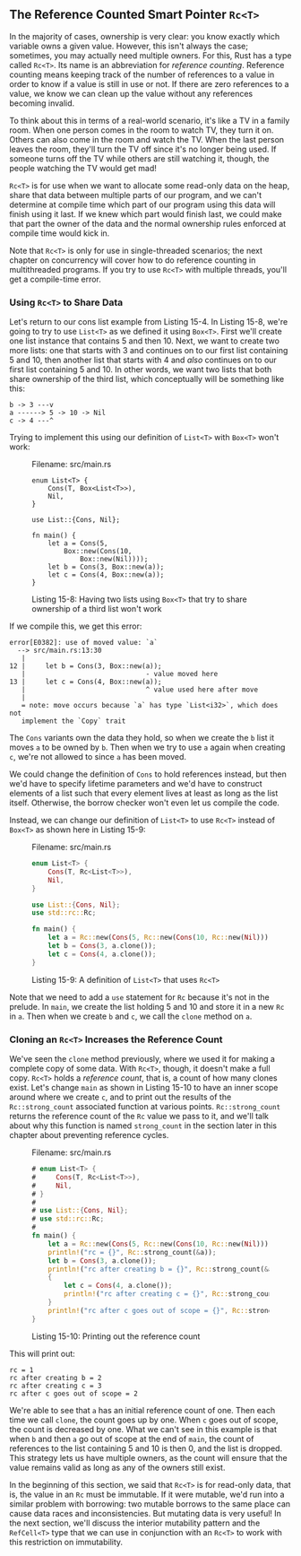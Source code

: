 ## The Reference Counted Smart Pointer `Rc<T>`

In the majority of cases, ownership is very clear: you know exactly which
variable owns a given value. However, this isn't always the case; sometimes,
you may actually need multiple owners. For this, Rust has a type called
`Rc<T>`. Its name is an abbreviation for *reference counting*. Reference
counting means keeping track of the number of references to a value in order to
know if a value is still in use or not. If there are zero references to a
value, we know we can clean up the value without any references becoming
invalid.

To think about this in terms of a real-world scenario, it's like a TV in a
family room. When one person comes in the room to watch TV, they turn it on.
Others can also come in the room and watch the TV. When the last person leaves
the room, they'll turn the TV off since it's no longer being used. If someone
turns off the TV while others are still watching it, though, the people
watching the TV would get mad!

`Rc<T>` is for use when we want to allocate some read-only data on the heap,
share that data between multiple parts of our program, and we can't determine
at compile time which part of our program using this data will finish using it
last. If we knew which part would finish last, we could make that part the
owner of the data and the normal ownership rules enforced at compile time would
kick in.

Note that `Rc<T>` is only for use in single-threaded scenarios; the next
chapter on concurrency will cover how to do reference counting in
multithreaded programs. If you try to use `Rc<T>` with multiple threads,
you'll get a compile-time error.

### Using `Rc<T>` to Share Data

Let's return to our cons list example from Listing 15-4. In Listing 15-8, we're
going to try to use `List<T>` as we defined it using `Box<T>`. First we'll
create one list instance that contains 5 and then 10. Next, we want to create
two more lists: one that starts with 3 and continues on to our first list
containing 5 and 10, then another list that starts with 4 and *also* continues
on to our first list containing 5 and 10. In other words, we want two lists
that both share ownership of the third list, which conceptually will be
something like this:

```text
b -> 3 ---v
a ------> 5 -> 10 -> Nil
c -> 4 ---^
```

Trying to implement this using our definition of `List<T>` with `Box<T>` won't
work:

<figure>
<span class="filename">Filename: src/main.rs</span>

```rust,ignore
enum List<T> {
    Cons(T, Box<List<T>>),
    Nil,
}

use List::{Cons, Nil};

fn main() {
    let a = Cons(5,
        Box::new(Cons(10,
            Box::new(Nil))));
    let b = Cons(3, Box::new(a));
    let c = Cons(4, Box::new(a));
}
```

<figcaption>

Listing 15-8: Having two lists using `Box<T>` that try to share ownership of a
third list won't work

</figcaption>
</figure>

If we compile this, we get this error:

```text
error[E0382]: use of moved value: `a`
  --> src/main.rs:13:30
   |
12 |     let b = Cons(3, Box::new(a));
   |                              - value moved here
13 |     let c = Cons(4, Box::new(a));
   |                              ^ value used here after move
   |
   = note: move occurs because `a` has type `List<i32>`, which does not
   implement the `Copy` trait
```

The `Cons` variants own the data they hold, so when we create the `b` list it
moves `a` to be owned by `b`. Then when we try to use `a` again when creating
`c`, we're not allowed to since `a` has been moved.

We could change the definition of `Cons` to hold references instead, but then
we'd have to specify lifetime parameters and we'd have to construct elements of
a list such that every element lives at least as long as the list itself.
Otherwise, the borrow checker won't even let us compile the code.

Instead, we can change our definition of `List<T>` to use `Rc<T>` instead of
`Box<T>` as shown here in Listing 15-9:

<figure>
<span class="filename">Filename: src/main.rs</span>

```rust
enum List<T> {
    Cons(T, Rc<List<T>>),
    Nil,
}

use List::{Cons, Nil};
use std::rc::Rc;

fn main() {
    let a = Rc::new(Cons(5, Rc::new(Cons(10, Rc::new(Nil)))));
    let b = Cons(3, a.clone());
    let c = Cons(4, a.clone());
}
```

<figcaption>

Listing 15-9: A definition of `List<T>` that uses `Rc<T>`

</figcaption>
</figure>

Note that we need to add a `use` statement for `Rc` because it's not in the
prelude. In `main`, we create the list holding 5 and 10 and store it in a new
`Rc` in `a`. Then when we create `b` and `c`, we call the `clone` method on `a`.

### Cloning an `Rc<T>` Increases the Reference Count

We've seen the `clone` method previously, where we used it for making a
complete copy of some data. With `Rc<T>`, though, it doesn't make a full copy.
`Rc<T>` holds a *reference count*, that is, a count of how many clones exist.
Let's change `main` as shown in Listing 15-10 to have an inner scope around
where we create `c`, and to print out the results of the `Rc::strong_count`
associated function at various points. `Rc::strong_count` returns the reference
count of the `Rc` value we pass to it, and we'll talk about why this function
is named `strong_count` in the section later in this chapter about preventing
reference cycles.

<figure>
<span class="filename">Filename: src/main.rs</span>

```rust
# enum List<T> {
#     Cons(T, Rc<List<T>>),
#     Nil,
# }
#
# use List::{Cons, Nil};
# use std::rc::Rc;
#
fn main() {
    let a = Rc::new(Cons(5, Rc::new(Cons(10, Rc::new(Nil)))));
    println!("rc = {}", Rc::strong_count(&a));
    let b = Cons(3, a.clone());
    println!("rc after creating b = {}", Rc::strong_count(&a));
    {
        let c = Cons(4, a.clone());
        println!("rc after creating c = {}", Rc::strong_count(&a));
    }
    println!("rc after c goes out of scope = {}", Rc::strong_count(&a));
}
```

<figcaption>

Listing 15-10: Printing out the reference count

</figcaption>
</figure>

This will print out:

```text
rc = 1
rc after creating b = 2
rc after creating c = 3
rc after c goes out of scope = 2
```

We're able to see that `a` has an initial reference count of one. Then each
time we call `clone`, the count goes up by one. When `c` goes out of scope, the
count is decreased by one. What we can't see in this example is that when `b`
and then `a` go out of scope at the end of `main`, the count of references to
the list containing 5 and 10 is then 0, and the list is dropped. This strategy
lets us have multiple owners, as the count will ensure that the value remains
valid as long as any of the owners still exist.

In the beginning of this section, we said that `Rc<T>` is for read-only data,
that is, the value in an `Rc` must be immutable. If it were mutable, we'd run
into a similar problem with borrowing: two mutable borrows to the same place
can cause data races and inconsistencies. But mutating data is very useful! In
the next section, we'll discuss the interior mutability pattern and the
`RefCell<T>` type that we can use in conjunction with an `Rc<T>` to work with
this restriction on immutability.
